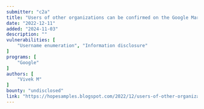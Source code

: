 ```yaml
---
submitter: "c2a"
title: "Users of other organizations can be confirmed on the Google Marketing Platform - User enumeration Error based"
date: "2022-12-11"
added: "2024-11-03"
description: ""
vulnerabilities: [
    "Username enumeration", "Information disclosure"
]
programs: [
    "Google"
]
authors: [
    "Vivek M"
]
bounty: "undisclosed"
link: "https://hopesamples.blogspot.com/2022/12/users-of-other-organizations-can-be.html"
---
```




